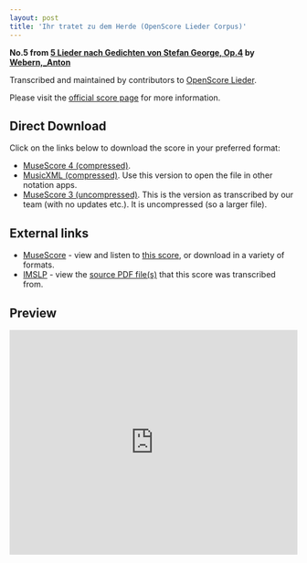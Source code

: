 ```yaml
---
layout: post
title: 'Ihr tratet zu dem Herde (OpenScore Lieder Corpus)'
---
```


__No.5 from [5 Lieder nach Gedichten von Stefan George, Op.4](https://fourscoreandmore.org/OpenScore/Webern%2C_Anton/5_Lieder_nach_Gedichten_von_Stefan_George%2C_Op.4/) by [Webern,_Anton](https://fourscoreandmore.org/OpenScore/Webern%2C_Anton)__

Transcribed and maintained by contributors to [OpenScore Lieder].

Please visit the [official score page] for more information.

[official score page]: https://musescore.com/openscore-lieder-corpus/scores/6726319
[OpenScore Lieder]: https://musescore.com/openscore-lieder-corpus

## Direct Download

Click on the links below to download the score in your preferred format:
- [MuseScore 4 (compressed)](https://fourscoreandmore.org/OpenScore/Webern%2C_Anton/5_Lieder_nach_Gedichten_von_Stefan_George%2C_Op.4/5_Ihr_tratet_zu_dem_Herde.mscz).
- [MusicXML (compressed)](https://fourscoreandmore.org/OpenScore/Webern%2C_Anton/5_Lieder_nach_Gedichten_von_Stefan_George%2C_Op.4/5_Ihr_tratet_zu_dem_Herde.mxl). Use this version to open the file in other notation apps.
- [MuseScore 3 (uncompressed)](https://raw.githubusercontent.com/OpenScore/Lieder/refs/heads/main/scores/Webern%2C_Anton/5_Lieder_nach_Gedichten_von_Stefan_George%2C_Op.4/5_Ihr_tratet_zu_dem_Herde/lc6726319.mscx). This is the version as transcribed by our team (with no updates etc.). It is uncompressed (so a larger file).

## External links

- [MuseScore] - view and listen to [this score][MuseScore], or download in a variety of formats.
- [IMSLP] - view the [source PDF file(s)][IMSLP] that this score was transcribed from.

[MuseScore]: https://musescore.com/score/6726319
[IMSLP]: https://imslp.org/wiki/Special:ReverseLookup/28267

## Preview

<iframe width="100%" height="394" src="https://musescore.com/openscore-lieder-corpus/scores/6726319/embed" frameborder="0" allowfullscreen allow="autoplay; fullscreen"></iframe>

